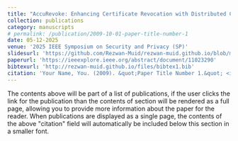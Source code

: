 ```yaml
---
title: "AccuRevoke: Enhancing Certificate Revocation with Distributed Cryptographic Accumulators"
collection: publications
category: manuscripts
# permalink: /publication/2009-10-01-paper-title-number-1
date: 05-12-2025
venue: '2025 IEEE Symposium on Security and Privacy (SP)'
slidesurl: 'https://github.com/Rezwan-Muid/rezwan-muid.github.io/blob/master/files/accurevokeslide.pdf'
paperurl: 'https://ieeexplore.ieee.org/abstract/document/11023290'
bibtexurl: 'http://rezwan-muid.github.io/files/bibtex1.bib'
citation: 'Your Name, You. (2009). &quot;Paper Title Number 1.&quot; <i>Journal 1</i>. 1(1).'
---
```

The contents above will be part of a list of publications, if the user clicks the link for the publication than the contents of section will be rendered as a full page, allowing you to provide more information about the paper for the reader. When publications are displayed as a single page, the contents of the above "citation" field will automatically be included below this section in a smaller font.
